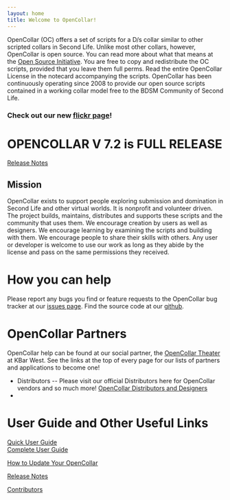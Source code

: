 ```yaml
---
layout: home
title: Welcome to OpenCollar!
---
```


OpenCollar (OC) offers a set of scripts for a D/s collar similar to other scripted collars in Second Life. Unlike most other collars, however, OpenCollar is open source. You can read more about what that means at the [Open Source Initiative](https://opensource.org/osd-annotated). You are free to copy and redistribute the OC scripts, provided that you leave them full perms. Read the entire OpenCollar License in the notecard accompanying the scripts.  OpenCollar has been continuously operating since 2008 to provide our open source scripts contained in a working collar model free to the BDSM Community of Second Life.

### Check out our new [flickr page]( https://www.flickr.com/groups/opencollar/)!

# OPENCOLLAR V 7.2 is FULL RELEASE
[Release Notes](https://opencollar.cc/ReleaseNotes)

## Mission

OpenCollar exists to support people exploring submission and domination in Second Life and other virtual worlds.  It is nonprofit and volunteer driven.  The project builds, maintains, distributes and supports these scripts and the community that uses them. We encourage creation by users as well as designers.  We encourage learning by examining the scripts and building with them. We encourage people to share their skills with others. Any user or developer is welcome to use our work as long as they abide by the license and pass on the same permissions they received.

# How you can help 
Please report any bugs you find or feature requests to the OpenCollar bug tracker at our [issues page](https://github.com/OpenCollarTeam/OpenCollar/issues). Find the source code at our [github](https://github.com/OpenCollarTeam/OpenCollar).

# OpenCollar Partners

OpenCollar help can be found at our social partner, the [OpenCollar Theater](http://maps.secondlife.com/secondlife/KBar%20West/23/97/1001) at KBar West. See the links at the top of every page for our lists of partners and applications to become one!

- Distributors -- Please visit our official Distributors here for OpenCollar vendors and so much more! [OpenCollar Distributors and Designers](/OpenCollar-Distributors-and-Designers) 
- 

# User Guide and Other Useful Links
[Quick User Guide](/docs/Quick-User-Guide)  
[Complete User Guide](/docs/Complete-User-Guide)    
  
[How to Update Your OpenCollar](/docs/How-To-Update-Your-OpenCollar)  

[Release Notes](https://opencollar.cc/ReleaseNotes)
   
[Contributors](/Contributors)       
